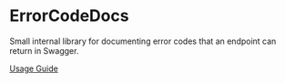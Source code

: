 # ErrorCodeDocs

Small internal library for documenting error codes that an endpoint can return in Swagger.

[Usage Guide](https://github.com/Reservant-inc/reservant-backend/wiki/Atrybuty-Kod%C3%B3w-B%C5%82%C4%99d%C3%B3w)
